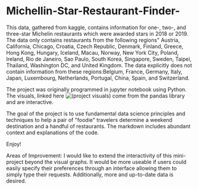 # Michellin-Star-Restaurant-Finder-
This data, gathered from kaggle, contains information for one-, two-, and three-star Michelin restaurants which were awarded stars in 2018 or 2019.  The data only contains restaurants from the following regions" Austria, California, Chicago, Croatia, Czech Republic, Denmark, Finland, Greece, Hong Kong, Hungary, Iceland, Macau, Norway, New York City, Poland, Ireland, Rio de Janeiro, Sao Paulo, South Korea, Singapore, Sweden, Taipei, Thailand, Washington DC, and United Kingdom.  The data explicitly does not contain information from these regions:Belgium, France, Germany, Italy, Japan, Luxembourg, Netherlands, Portugal, China, Spain, and Switzerland.

The project was originally programmed in jupyter notebook using Python. The visuals, linked here ![(project visuals)](https://github.com/WuSelina/Michellin-Star-Restaurant-Finder-/issues/1) come from the pandas library and are interactive.



The goal of the project is to use fundamental data science principles and techniques to help a pair of "foodie" travelers determine a weekend destination and a handful of restaurants. The markdown includes abundant context and explanations of the code. 

Enjoy!

Areas of Improvement: I would like to extend the interactivity of this mini-project beyond the visual graphs. It would be more useable if users could easily specify their preferences through an interface allowing them to simply type their requests. Additionally, more and up-to-date data is desired.



